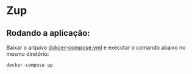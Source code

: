 # Zup

## Rodando a aplicação:

Baixar o arquivo [dokcer-compose.yml](https://github.com/paulosalonso/zup/blob/master/docker/docker-compose.yml) e executar o comando abaixo no mesmo diretório:

`docker-compose up`
